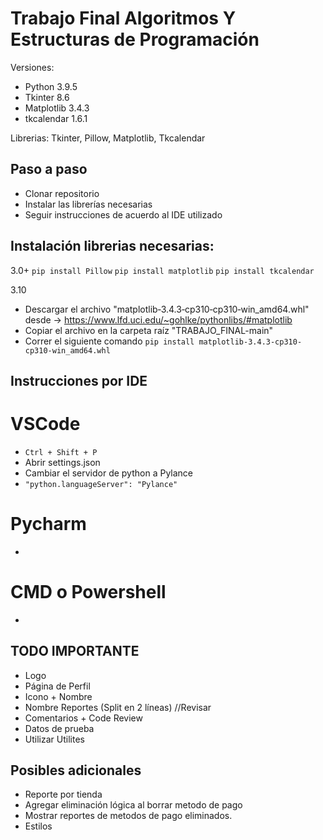 # Trabajo Final Algoritmos Y Estructuras de Programación

Versiones: 
+ Python 3.9.5
+ Tkinter 8.6
+ Matplotlib 3.4.3
+ tkcalendar 1.6.1

Librerias: Tkinter, Pillow, Matplotlib, Tkcalendar

## Paso a paso
+ Clonar repositorio
+ Instalar las librerías necesarias
+ Seguir instrucciones de acuerdo al IDE utilizado

## Instalación librerias necesarias:
3.0+
`pip install Pillow`
`pip install matplotlib`
`pip install tkcalendar`

3.10
+ Descargar el archivo "matplotlib‑3.4.3‑cp310‑cp310‑win_amd64.whl" desde -> https://www.lfd.uci.edu/~gohlke/pythonlibs/#matplotlib
+ Copiar el archivo en la carpeta raíz "TRABAJO_FINAL-main"
+ Correr el siguiente comando
`pip install matplotlib-3.4.3-cp310-cp310-win_amd64.whl`

## Instrucciones por IDE
# VSCode
+ `Ctrl + Shift + P`
+ Abrir settings.json
+ Cambiar el servidor de python a Pylance
+ `"python.languageServer": "Pylance"`

# Pycharm
+ 

# CMD o Powershell
+ 

## TODO IMPORTANTE
+ Logo
+ Página de Perfil
+ Icono + Nombre
+ Nombre Reportes (Split en 2 líneas) //Revisar
+ Comentarios + Code Review
+ Datos de prueba
+ Utilizar Utilites



## Posibles adicionales
+ Reporte por tienda
+ Agregar eliminación lógica al borrar metodo de pago
+ Mostrar reportes de metodos de pago eliminados.
+ Estilos